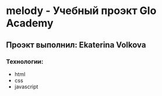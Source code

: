# melody - Учебный проэкт Glo Academy
## Проэкт выполнил: Ekaterina Volkova
### Технологии:
- html
- css
- javascript

